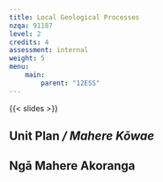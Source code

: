 ```yaml
---
title: Local Geological Processes
nzqa: 91187
level: 2
credits: 4
assessment: internal
weight: 5
menu:
    main:
        parent: "12ESS"
---
```


> 

{{< slides >}}

## Unit Plan _/ Mahere Kōwae_ 

## Ngā Mahere Akoranga

